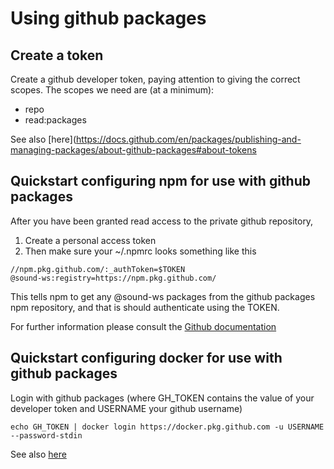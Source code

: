 # Using github packages

## Create a token

Create a github developer token, paying attention to giving the correct scopes. The scopes we need are (at a minimum):

- repo
- read:packages

See also [here](https://docs.github.com/en/packages/publishing-and-managing-packages/about-github-packages#about-tokens

## Quickstart configuring npm for use with github packages

After you have been granted read access to the private github repository,

1. Create a personal access token
2. Then make sure your ~/.npmrc looks something like this

```text
//npm.pkg.github.com/:_authToken=$TOKEN
@sound-ws:registry=https://npm.pkg.github.com/
```

This tells npm to get any @sound-ws packages from the github packages npm repository, and that is should authenticate using the TOKEN.

For further information please consult the [Github documentation](https://help.github.com/en/packages/using-github-packages-with-your-projects-ecosystem/configuring-npm-for-use-with-github-packages)

## Quickstart configuring docker for use with github packages

Login with github packages (where GH_TOKEN contains the value of your developer token and USERNAME your github username)

```
echo GH_TOKEN | docker login https://docker.pkg.github.com -u USERNAME --password-stdin
```

See also [here](https://docs.github.com/en/packages/using-github-packages-with-your-projects-ecosystem/configuring-docker-for-use-with-github-packages)
